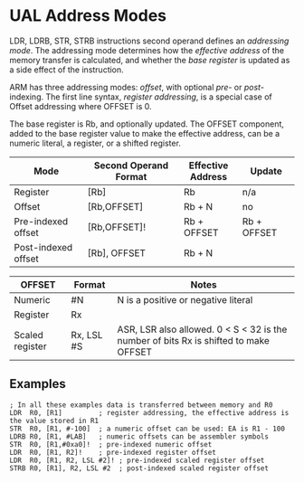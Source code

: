 # UAL Address Modes

LDR, LDRB, STR, STRB instructions second operand defines an _addressing mode_. 
The addressing mode determines how the _effective address_ of the memory transfer is calculated, and whether the _base register_ is updated as a side effect of the instruction.

ARM has three addressing modes: _offset_, with optional _pre-_ or _post-_ indexing. The first line syntax, _register addressing_, 
is a special case of Offset addressing where OFFSET is 0.

The base register is Rb, and optionally updated. The OFFSET component, added to the base register value to make the effective address,  can be a  numeric literal, a register, or a shifted register. 

| Mode | Second Operand Format | Effective <br> Address | Update|
|------|-------------------|-----------------------|--------|
| Register | [Rb] | Rb | n/a
| Offset | [Rb,OFFSET] | Rb + N | no
| Pre-indexed offset | [Rb,OFFSET]! | Rb + OFFSET | Rb + OFFSET
| Post-indexed offset | [Rb], OFFSET | Rb + N | 

| OFFSET | Format | Notes |
|--------|-------|--------|
| Numeric | #N | N is a positive or negative literal |
| Register | Rx |   |
| Scaled register | Rx, LSL #S | ASR, LSR also allowed. 0 < S < 32 is the number of bits Rx is shifted to make OFFSET |

## Examples

```
; In all these examples data is transferred between memory and R0
LDR  R0, [R1]         ; register addressing, the effective address is the value stored in R1
STR  R0, [R1, #-100]  ; a numeric offset can be used: EA is R1 - 100
LDRB R0, [R1, #LAB]   ; numeric offsets can be assembler symbols
STR  R0, [R1,#0xa0]!  ; pre-indexed numeric offset
LDR  R0, [R1, R2]!    ; pre-indexed register offset
LDR  R0, [R1, R2, LSL #2]! ; pre-indexed scaled register offset
STRB R0, [R1], R2, LSL #2  ; post-indexed scaled register offset
```
